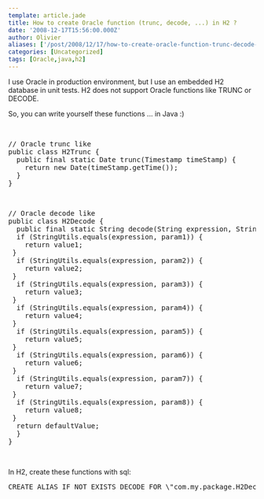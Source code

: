 ```yaml
---
template: article.jade
title: How to create Oracle function (trunc, decode, ...) in H2 ?
date: '2008-12-17T15:56:00.000Z'
author: Olivier
aliases: ['/post/2008/12/17/how-to-create-oracle-function-trunc-decode-in-h2/', '/post/2008/12/17/fonction-en-h2/', '/post/2008/07/31/Fonction-en-H2']
categories: [Uncategorized]
tags: [Oracle,java,h2]
---
```


<p>I use Oracle in production environment, but I use an embedded H2 database in unit tests. H2 does not support Oracle functions like TRUNC or DECODE.</p> <p>So, you can write yourself these functions ... in Java :)</p> 
<br />
<pre class="prettyprint lang-java">
// Oracle trunc like
public class H2Trunc {
  public final static Date trunc(Timestamp timeStamp) {
    return new Date(timeStamp.getTime());
  }
}
</pre>
<br />
<pre class="prettyprint lang-java">
// Oracle decode like
public class H2Decode {
  public final static String decode(String expression, String param1, String value1, String param2, String value2, String param3, String value3, String param4, String value4, String param5, String value5, String param6, String value6, String param7, String value7, String param8, String value8, String defaultValue) {
  if (StringUtils.equals(expression, param1)) {
    return value1;
 }
  if (StringUtils.equals(expression, param2)) {
    return value2;
 }
  if (StringUtils.equals(expression, param3)) {
    return value3;
 }
  if (StringUtils.equals(expression, param4)) {
    return value4;
 }
  if (StringUtils.equals(expression, param5)) {
    return value5;
 }
  if (StringUtils.equals(expression, param6)) {
    return value6;
 }
  if (StringUtils.equals(expression, param7)) {
    return value7;
 }
  if (StringUtils.equals(expression, param8)) {
    return value8;
 }
  return defaultValue;
  } 
}
</pre>
<br />
<p>In H2, create these functions with sql:</p>
<pre class="prettyprint">
CREATE ALIAS IF NOT EXISTS DECODE FOR \&quot;com.my.package.H2Decode.decode\&quot;; CREATE ALIAS IF NOT EXISTS TRUNC FOR \&quot;com.my.package.H2Trunc.trunc\&quot;
</pre>
